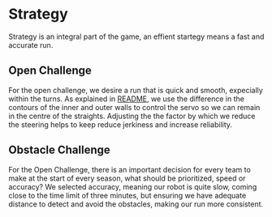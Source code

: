 # Strategy

Strategy is an integral part of the game, an effient startegy means a fast and accurate run.

## Open Challenge

For the open challenge, we desire a run that is quick and smooth, expecially within the turns. As explained in [README](https://github.com/Abdu1Hak/WRO-2025/blob/8b6c7725bf455923fc5c89052ad37cbef984566b/README.md), we use the difference in the contours of the inner and outer walls to control the servo so we can remain in the centre of the straights. Adjusting the the factor by which we reduce the steering helps to keep reduce jerkiness and increase reliability.

## Obstacle Challenge

For the Open Challenge, there is an important decision for every team to make at the start of every season, what should be prioritized, speed or accuracy? We selected accuracy, meaning our robot is quite slow, coming close to the time limit of three minutes, but ensuring we have adequate distance to detect and avoid the obstacles, making our run more consistent.

